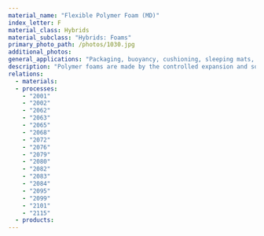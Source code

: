 ```yaml
---
material_name: "Flexible Polymer Foam (MD)"
index_letter: F
material_class: Hybrids
material_subclass: "Hybrids: Foams"
primary_photo_path: /photos/1030.jpg
additional_photos:
general_applications: "Packaging, buoyancy, cushioning, sleeping mats, soft furnishings, artificial skin, sponges, carriers for inks and dyes."
description: "Polymer foams are made by the controlled expansion and solidification of a liquid or melt through a blowing agent; physical, chemical or mechanical blowing agents are possible. The resulting cellular material has a lower density, stiffness and strength than the parent material, by an amount that depends on its relative density - the volume-fraction of solid in the foam. Flexible foams can be soft and compliant, the material of cushions, mattresses, and padded clothing. Most are made from polyurethane, although latex (natural rubber) and most other elastomers can be foamed."
relations:
  - materials:
  - processes:
    - "2001"
    - "2002"
    - "2062"
    - "2063"
    - "2065"
    - "2068"
    - "2072"
    - "2076"
    - "2079"
    - "2080"
    - "2082"
    - "2083"
    - "2084"
    - "2095"
    - "2099"
    - "2101"
    - "2115"
  - products:
---
```

